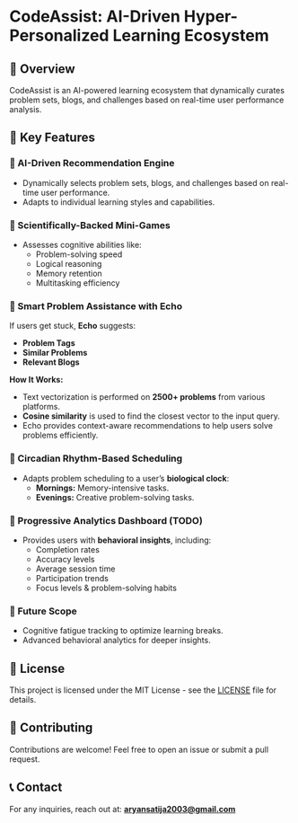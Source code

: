 # CodeAssist: AI-Driven Hyper-Personalized Learning Ecosystem

## 🚀 Overview
CodeAssist is an AI-powered learning ecosystem that dynamically curates problem sets, blogs, and challenges based on real-time user performance analysis. 

## 🎯 Key Features

### 🔹 AI-Driven Recommendation Engine
- Dynamically selects problem sets, blogs, and challenges based on real-time user performance.
- Adapts to individual learning styles and capabilities.

### 🔹 Scientifically-Backed Mini-Games
- Assesses cognitive abilities like:
  - Problem-solving speed
  - Logical reasoning
  - Memory retention
  - Multitasking efficiency

### 🔹 Smart Problem Assistance with Echo
If users get stuck, **Echo** suggests:
- **Problem Tags**
- **Similar Problems**
- **Relevant Blogs**

**How It Works:**
- Text vectorization is performed on **2500+ problems** from various platforms.
- **Cosine similarity** is used to find the closest vector to the input query.
- Echo provides context-aware recommendations to help users solve problems efficiently.

### 🔹 Circadian Rhythm-Based Scheduling
- Adapts problem scheduling to a user’s **biological clock**:
  - **Mornings:** Memory-intensive tasks.
  - **Evenings:** Creative problem-solving tasks.

### 🔹 Progressive Analytics Dashboard (TODO)
- Provides users with **behavioral insights**, including:
  - Completion rates
  - Accuracy levels
  - Average session time
  - Participation trends
  - Focus levels & problem-solving habits

### 🔹 Future Scope
- Cognitive fatigue tracking to optimize learning breaks.
- Advanced behavioral analytics for deeper insights.

## 📄 License
This project is licensed under the MIT License - see the [LICENSE](LICENSE) file for details.

## 🤝 Contributing
Contributions are welcome! Feel free to open an issue or submit a pull request.

## 📞 Contact
For any inquiries, reach out at: **aryansatija2003@gmail.com**

